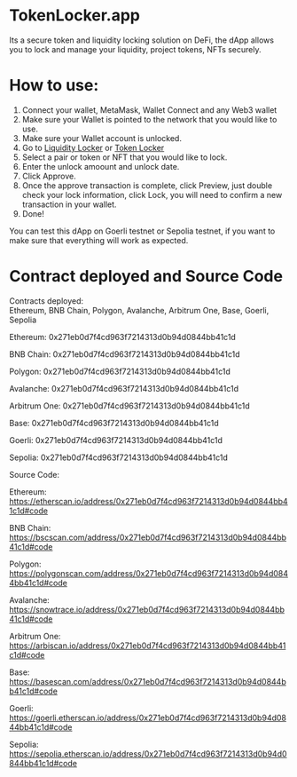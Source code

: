 # TokenLocker.app
Its a secure token and liquidity locking solution on DeFi, the dApp allows you to lock and manage your liquidity, project tokens, NFTs securely.

# How to use:
1. Connect your wallet, MetaMask, Wallet Connect and any Web3 wallet
2. Make sure your Wallet is pointed to the network that you would like to use.
3. Make sure your Wallet account is unlocked.
4. Go to [Liquidity Locker](https://tokenlocker.app/lock/liquidity) or [Token Locker](https://tokenlocker.app/lock/token)
5. Select a pair or token or NFT that you would like to lock.
6. Enter the unlock amoount and unlock date.
7. Click Approve.
8. Once the approve transaction is complete, click Preview, just double check your lock information, click Lock, you will need to confirm a new transaction in your wallet.
9. Done!

You can test this dApp on Goerli testnet or Sepolia testnet, if you want to make sure that
everything will work as expected.


# Contract deployed and Source Code
Contracts deployed:  
Ethereum, BNB Chain, Polygon, Avalanche, Arbitrum One, Base, Goerli, Sepolia

Ethereum: 0x271eb0d7f4cd963f7214313d0b94d0844bb41c1d

BNB Chain: 0x271eb0d7f4cd963f7214313d0b94d0844bb41c1d

Polygon: 0x271eb0d7f4cd963f7214313d0b94d0844bb41c1d

Avalanche: 0x271eb0d7f4cd963f7214313d0b94d0844bb41c1d

Arbitrum One: 0x271eb0d7f4cd963f7214313d0b94d0844bb41c1d

Base: 0x271eb0d7f4cd963f7214313d0b94d0844bb41c1d

Goerli: 0x271eb0d7f4cd963f7214313d0b94d0844bb41c1d

Sepolia: 0x271eb0d7f4cd963f7214313d0b94d0844bb41c1d

Source Code:  

Ethereum: https://etherscan.io/address/0x271eb0d7f4cd963f7214313d0b94d0844bb41c1d#code

BNB Chain: https://bscscan.com/address/0x271eb0d7f4cd963f7214313d0b94d0844bb41c1d#code  

Polygon: https://polygonscan.com/address/0x271eb0d7f4cd963f7214313d0b94d0844bb41c1d#code  

Avalanche: https://snowtrace.io/address/0x271eb0d7f4cd963f7214313d0b94d0844bb41c1d#code 

Arbitrum One: https://arbiscan.io/address/0x271eb0d7f4cd963f7214313d0b94d0844bb41c1d#code

Base: https://basescan.com/address/0x271eb0d7f4cd963f7214313d0b94d0844bb41c1d#code  

Goerli: https://goerli.etherscan.io/address/0x271eb0d7f4cd963f7214313d0b94d0844bb41c1d#code  

Sepolia: https://sepolia.etherscan.io/address/0x271eb0d7f4cd963f7214313d0b94d0844bb41c1d#code  
